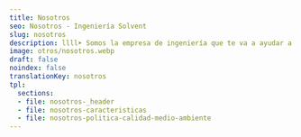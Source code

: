```yaml
---
title: Nosotros
seo: Nosotros - Ingeniería Solvent
slug: nosotros
description: llll➤ Somos la empresa de ingeniería que te va a ayudar a desarrollar cualquier proyecto que necesites ✅ de la forma más innovadora.
image: otros/nosotros.webp
draft: false
noindex: false
translationKey: nosotros
tpl:
  sections:
  - file: nosotros-_header
  - file: nosotros-caracteristicas
  - file: nosotros-politica-calidad-medio-ambiente
---
```

